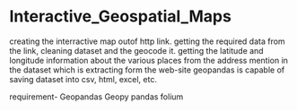 # Interactive_Geospatial_Maps
creating the interractive map outof http link. getting the required data from the link, cleaning dataset and the geocode it.
getting the latitude and longitude information about the various places from the address mention in the dataset which is extracting form the web-site
geopandas is capable of saving dataset into csv, html, excel, etc. 

requirement-
Geopandas
Geopy
pandas
folium

